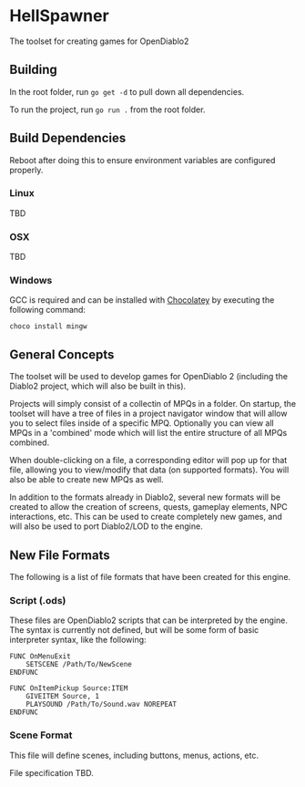 # HellSpawner
The toolset for creating games for OpenDiablo2

## Building
In the root folder, run `go get -d` to pull down all dependencies.

To run the project, run `go run .` from the root folder.

## Build Dependencies
Reboot after doing this to ensure environment variables are configured properly.
### Linux
TBD
### OSX
TBD
### Windows
GCC is required and can be installed with [Chocolatey](https://chocolatey.org/) by executing the following command:
```shell script
choco install mingw
```

## General Concepts
The toolset will be used to develop games for OpenDiablo 2 (including the Diablo2 project, which will also be
built in this).

Projects will simply consist of a collectin of MPQs in a folder. On startup, the toolset will have a tree of
files in a project navigator window that will allow you to select files inside of a specific MPQ. Optionally you can
view all MPQs in a 'combined' mode which will list the entire structure of all MPQs combined.

When double-clicking on a file, a corresponding editor will pop up for that file, allowing you to view/modify
that data (on supported formats). You will also be able to create new MPQs as well.

In addition to the formats already in Diablo2, several new formats will be created to allow the creation
of screens, quests, gameplay elements, NPC interactions, etc. This can be used to create completely new
games, and will also be used to port Diablo2/LOD to the engine.

## New File Formats
The following is a list of file formats that have been created for this engine.

### Script (.ods)
These files are OpenDiablo2 scripts that can be interpreted by the engine. The syntax is currently not defined,
but will be some form of basic interpreter syntax, like the following:
```basic
FUNC OnMenuExit
    SETSCENE /Path/To/NewScene
ENDFUNC

FUNC OnItemPickup Source:ITEM
    GIVEITEM Source, 1
    PLAYSOUND /Path/To/Sound.wav NOREPEAT
ENDFUNC
```

### Scene Format
This file will define scenes, including buttons, menus, actions, etc.

File specification TBD.
